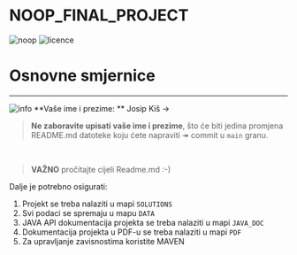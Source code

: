 # NOOP_FINAL_PROJECT

![noop](https://img.shields.io/badge/noop-active-brightgreen) ![licence](https://img.shields.io/badge/licence-%40SiT-blue)

# Osnovne smjernice
---
![info](https://img.shields.io/badge/student-info-orange) **Vaše ime i prezime: ** Josip Kiš &rarr;

> **Ne zaboravite upisati vaše ime i prezime**, što će biti jedina promjena README.md datoteke koju ćete napraviti &Rarr; commit u `main` granu. 

&nbsp;

<div style="text-align:justify">

> **VAŽNO** pročitajte cijeli Readme.md :-)

Dalje je potrebno osigurati:

1. Projekt se treba nalaziti u mapi `SOLUTIONS` 
2. Svi podaci se spremaju u mapu `DATA`
3. JAVA API dokumentacija projekta se treba nalaziti u mapi `JAVA_DOC`
4. Dokumentacija projekta u PDF-u se treba nalaziti u mapi `PDF`
5. Za upravljanje zavisnostima koristite MAVEN


